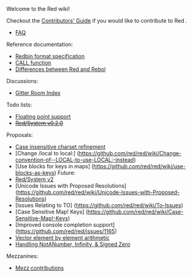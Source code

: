 Welcome to the Red wiki!

Checkout the [Contributors' Guide](https://github.com/red/red/wiki/Contributor-Guidelines) if you would like to contribute to Red .

* [FAQ](https://github.com/red/red/wiki/FAQ)

Reference documentation:
* [Redbin format specification](https://github.com/red/red/wiki/Redbin-specification)
* [CALL function](https://github.com/red/red/wiki/Reference-Call)
* [Differences between Red and Rebol](https://github.com/red/red/wiki/Differences-between-Red-and-Rebol)

Discussions:
* [Gitter Room Index](https://github.com/red/red/wiki/Gitter-Room-Index)

Todo lists:
* [Floating point support](https://github.com/red/red/wiki/Red-floating-point-support)
* <strike>[Red/System v0.2.0](https://github.com/dockimbel/Red/wiki/Red-System-v0.2.0-todo-list)</strike>

Proposals:
* [Case insensitive charset refinement](https://github.com/red/red/wiki/Add-a-Refinement-to-the-charset-function-to-make-a-case-insensitive-bitset!)
* [Change /local to local:] (https://github.com/red/red/wiki/Change-convention-of--LOCAL-to-use-LOCAL:-instead)
* [Use blocks for keys in maps] (https://github.com/red/red/wiki/use-blocks-as-keys)
Future:
* [Red/System v2](https://github.com/dockimbel/Red/wiki/Red-System-v2-Wish-List)
* [Unicode Issues with Proposed Resolutions] (https://github.com/red/red/wiki/Unicode-Issues-with-Proposed-Resolutions)
* [Issues Relating to TO] (https://github.com/red/red/wiki/To-Issues)
* [Case Sensitive Map! Keys] (https://github.com/red/red/wiki/Case-Sensitive-Map!-Keys)
* [Improved console completion support] (https://github.com/red/red/issues/1165)
* [Vector element by element arithmetic ](https://github.com/red/red/wiki/Vector-Element-by-Element-Arithmetic)
* [Handling NotANumber, Infinity, & Signed Zero](https://github.com/red/red/wiki/%5BProposal%5D-The-Handling-of-NaNs,-INFs-and-signed-zeros.)

Mezzanines:
* [Mezz contributions](https://github.com/red/red/wiki/mezzanines)